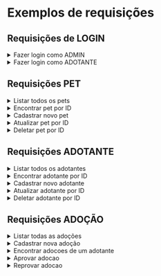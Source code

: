 # Exemplos de requisições

## Requisições de LOGIN

<details><summary>Fazer login como ADMIN</summary>


1. No endereço `http://localhost:3001/login`, crie uma requisição POST.
2. Na secão Body coloque os dados de login do ADMIN abaixo ou de qualquer outro admin cadastrado:
    ```json
    {
    "email": "admin@admin.com",
    "password": "admin123"
    }
   ```
3. Faça a requisição.
</details>


<details><summary>Fazer login como ADOTANTE</summary>

1. No endereço `http://localhost:3001/login`, crie uma requisição POST.
2. Na secão Body coloque os dados de login de um ADOTANTE cadastrado, como no exemplo abaixo:
    ```json
   {
    "email": "<EMAIL_DO_ADOTANTE_CADASTRADO>",
    "password": "SENHA_DO_ADOTANTE_CADASTRADO"
    }
   ```
3. Faça a requisição.
</details>



## Requisições PET

<details><summary>Listar todos os pets</summary>

1. No endereço `http://localhost:3001/pet`, crie uma requisição GET.
2. Na seção Params é possivel adicionar filtros para Status, Especie, Idade, Tamanho e Personalidade. Basta usar as chaves:
   ```json
   status: 
   species: 
   min_age: 
   max_age: 
   size: 
   personality: 
   ```
3. Faça a requisição.
</details>

<details><summary>Encontrar pet por ID</summary>

1. No endereço `http://localhost:3001/pet/:id`, crie uma requisição GET.
2. No campo `id` da seção Params coloque um id de um pet já cadastrado.
3. Faça a requisição.
</details>

<details><summary>Cadastrar novo pet</summary>

1. No endereço `http://localhost:3001/pet`, crie uma requisição POST.
2. Na seção Body coloque os dados do pet que deseja cadastrar. Exemplo abaixo com o randomizador do Insomnia:
   ```json
   {
   "name": "{% faker 'randomFirstName' %}",
   "species": "SNAKE",
   "birth_date": "{% faker 'randomDatePast' %}",
   "description": "{% faker 'randomLoremSentence' %}",
   "size": "LARGE",
   "personality": "CALM"
   }
   ```
3. Na seção Auth, selecione o Bearer Token e coloque o token do ADMIN.
   ```
   Obs.: O insomnia já veio programado para usar o ultimo tonken gerado pela requisição de login do ADMIN.
   ```
4. Faça a requisição.
</details>

<details><summary>Atualizar pet por ID</summary>

1. No endereço `http://localhost:3001/pet/:id`, crie uma requisição PUT.
2. No campo `id` da seção Params coloque um id de um pet já cadastrado.
3. Na seção Body coloque os dados do pet que deseja atualizar. Exemplo mudando o tamanho:
   ```json
   {
   "size": "MEDIUM"
   }
   ```
4. Na seção Auth, selecione o Bearer Token e coloque o token do ADMIN.
   ```
   Obs.: O insomnia já veio programado para usar o ultimo tonken gerado pela requisição de login do ADMIN.
   ```
5. Faça a requisição.
</details>

<details><summary>Deletar pet por ID</summary>

1. No endereço `http://localhost:3001/pet/:id`, crie uma requisição DELETE.
2. No campo `id` da seção Params coloque um id de um pet já cadastrado.
3. Na seção Auth, selecione o Bearer Token e coloque o token do ADMIN.
   ```
   Obs.: O insomnia já veio programado para usar o ultimo tonken gerado pela requisição de login do ADMIN.
   ```
4. Faça a requisição.
</details>



## Requisições ADOTANTE

<details><summary>Listar todos os adotantes</summary>

1. No endereço `http://localhost:3001/user`, crie uma requisição GET.
2. Na seção Auth, selecione o Bearer Token e coloque o token do ADMIN.
   ```
   Obs.: O insomnia já veio programado para usar o ultimo tonken gerado pela requisição de login do ADMIN.
   ```
3. Faça a requisição.

</details>

<details><summary>Encontrar adotante por ID</summary>

1. No endereço `http://localhost:3001/user/:id`, crie uma requisição GET.
2. No campo `id` da seção Params coloque um id de um adotante já cadastrado.
3. Na seção Auth, selecione o Bearer Token e coloque o token do ADMIN.
   ```
   Obs.: O insomnia já veio programado para usar o ultimo tonken gerado pela requisição de login do ADMIN.
   ```
4. Faça a requisição.
</details>

<details><summary>Cadastrar novo adotante</summary>

1. No endereço `http://localhost:3001/user`, crie uma requisição POST.
2. Na seção Body coloque os dados do adotante que deseja cadastrar. Exemplo abaixo com o randomizador do Insomnia:
   ```json
   {
   "name": "{% faker 'randomFullName' %}",
   "email": "{% faker 'randomEmail' %}",
   "password": "{% faker 'randomPassword' %}",
   "phone": "64 99999-9999",
   "street": "{% faker 'randomStreetName' %}",
   "number": "123",
   "neighborhood": "{% faker 'randomStreetName' %}",
   "city": "{% faker 'randomCity' %}"
   }
   ```
3. Faça a requisição.
</details>

<details><summary>Atualizar adotante por ID</summary>

1. No endereço `http://localhost:3001/user/:id`, crie uma requisição PUT.
2. No campo `id` da seção Params coloque um id de um adotante já cadastrado.
3. Na seção Body coloque os dados do adotante que deseja atualizar. Exemplo mudando o nome da rua:
   ```json
   {
   "street": "Nova rua"
   }
   ```
4. Na seção Auth, selecione o Bearer Token e coloque o token do ADMIN.
   ```
   Obs.: O insomnia já veio programado para usar o ultimo tonken gerado pela requisição de login do ADMIN.
   ```
5. Faça a requisição.
</details>

<details><summary>Deletar adotante por ID</summary>

1. No endereço `http://localhost:3001/user/:id`, crie uma requisição DELETE.
2. No campo `id` da seção Params coloque um id de um adotante já cadastrado.
3. Na seção Auth, selecione o Bearer Token e coloque o token do ADMIN.
   ```
   Obs.: O insomnia já veio programado para usar o ultimo tonken gerado pela requisição de login do ADMIN.
   ```
4. Faça a requisição.
</details>



## Requisições ADOÇÃO

<details><summary>Listar todas as adoções</summary>

1. No endereço `http://localhost:3001/adoption`, crie uma requisição GET.
2. Na seção Auth, selecione o Bearer Token e coloque o token do ADMIN.
   ```
   Obs.: O insomnia já veio programado para usar o ultimo tonken gerado pela requisição de login do ADMIN.
   ```
3. Faça a requisição.
</details>

<details><summary>Cadastrar nova adoção</summary>

1. No endereço `http://localhost:3001/adoption`, crie uma requisição POST.
2. Na seção Body coloque os dados da adoção que deseja cadastrar, como no exemplo abaixo:
   ```json
   {
   "pet_id": "<ID_PET_CADASTRADO>",
   "adopter_id": "<ID_ADOTANTE_CADASTRADO>"
   }
   ```
3. Na seção Auth, selecione o Bearer Token e coloque o token do ADMIN.
   ```
   Obs.: O insomnia já veio programado para usar o ultimo tonken gerado pela requisição de login do ADMIN.
   ```
4. Faça a requisição.
</details>

<details><summary>Encontrar adocoes de um adotante</summary>

1. No endereço `http://localhost:3001/adoption/:user_id`, crie uma requisição GET.
2. No campo `user_id` da seção Params coloque um id de um adotante já cadastrado.
3. Faça a requisição.
</details>

<details><summary>Aprovar adocao</summary>

1. No endereço `http://localhost:3001/adoption/:pet_id/:user_id/approve`, crie uma requisição PUT.
2. No campo `pet_id` da seção Params coloque um id de um pet cadastrado.
3. No campo `user_id` da seção Params coloque um id de um adotante cadastrado.
4. Na seção Auth, selecione o Bearer Token e coloque o token do ADMIN.
   ```
   Obs.: O insomnia já veio programado para usar o ultimo tonken gerado pela requisição de login do ADMIN.
   ```
5. Faça a requisição.
</details>

<details><summary>Reprovar adocao</summary>

1. No endereço `http://localhost:3001/adoption/:pet_id/:user_id/reject`, crie uma requisição PUT.
2. No campo `pet_id` da seção Params coloque um id de um pet cadastrado.
3. No campo `user_id` da seção Params coloque um id de um adotante cadastrado.
4. Na seção Auth, selecione o Bearer Token e coloque o token do ADMIN.
   ```
   Obs.: O insomnia já veio programado para usar o ultimo tonken gerado pela requisição de login do ADMIN.
   ```
5. Faça a requisição.
</details>  
